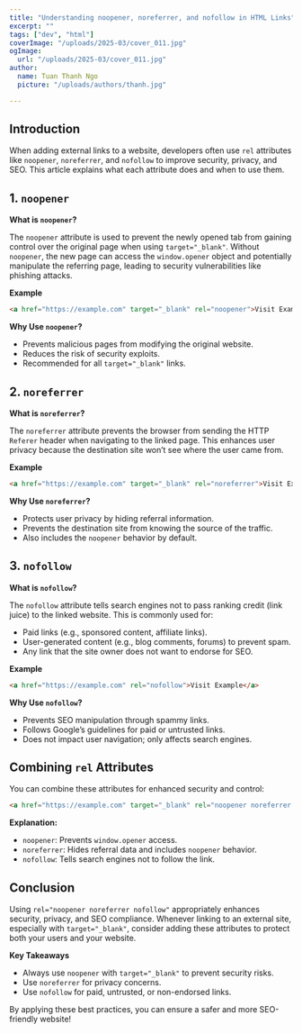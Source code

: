 ```yaml
---
title: "Understanding noopener, noreferrer, and nofollow in HTML Links"
excerpt: ""
tags: ["dev", "html"]
coverImage: "/uploads/2025-03/cover_011.jpg"
ogImage:
  url: "/uploads/2025-03/cover_011.jpg"
author:
  name: Tuan Thanh Ngo
  picture: "/uploads/authors/thanh.jpg"

---
```


## Introduction

When adding external links to a website, developers often use `rel` attributes like `noopener`, `noreferrer`, and `nofollow` to improve security, privacy, and SEO. This article explains what each attribute does and when to use them.

## 1. `noopener`

**What is `noopener`?**

The `noopener` attribute is used to prevent the newly opened tab from gaining control over the original page when using `target="_blank"`. Without `noopener`, the new page can access the `window.opener` object and potentially manipulate the referring page, leading to security vulnerabilities like phishing attacks.

**Example**

```html
<a href="https://example.com" target="_blank" rel="noopener">Visit Example</a>
```

**Why Use `noopener`?**
- Prevents malicious pages from modifying the original website.
- Reduces the risk of security exploits.
- Recommended for all `target="_blank"` links.

## 2. `noreferrer`

**What is `noreferrer`?**

The `noreferrer` attribute prevents the browser from sending the HTTP `Referer` header when navigating to the linked page. This enhances user privacy because the destination site won’t see where the user came from.

**Example**

```html
<a href="https://example.com" target="_blank" rel="noreferrer">Visit Example</a>
```

**Why Use `noreferrer`?**

- Protects user privacy by hiding referral information.
- Prevents the destination site from knowing the source of the traffic.
- Also includes the `noopener` behavior by default.

## 3. `nofollow`

**What is `nofollow`?**

The `nofollow` attribute tells search engines not to pass ranking credit (link juice) to the linked website. This is commonly used for:
- Paid links (e.g., sponsored content, affiliate links).
- User-generated content (e.g., blog comments, forums) to prevent spam.
- Any link that the site owner does not want to endorse for SEO.

**Example**

```html
<a href="https://example.com" rel="nofollow">Visit Example</a>
```

**Why Use `nofollow`?**

- Prevents SEO manipulation through spammy links.
- Follows Google’s guidelines for paid or untrusted links.
- Does not impact user navigation; only affects search engines.

## Combining `rel` Attributes
You can combine these attributes for enhanced security and control:

```html
<a href="https://example.com" target="_blank" rel="noopener noreferrer nofollow">Visit Example</a>
```

**Explanation:**

- `noopener`: Prevents `window.opener` access.
- `noreferrer`: Hides referral data and includes `noopener` behavior.
- `nofollow`: Tells search engines not to follow the link.

## Conclusion
Using `rel="noopener noreferrer nofollow"` appropriately enhances security, privacy, and SEO compliance. Whenever linking to an external site, especially with `target="_blank"`, consider adding these attributes to protect both your users and your website.

**Key Takeaways**

- Always use `noopener` with `target="_blank"` to prevent security risks.
- Use `noreferrer` for privacy concerns.
- Use `nofollow` for paid, untrusted, or non-endorsed links.

By applying these best practices, you can ensure a safer and more SEO-friendly website!

